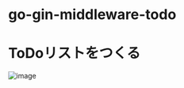 # go-gin-middleware-todo

# ToDoリストをつくる
![image](https://user-images.githubusercontent.com/55943803/131416904-8f3495fe-c1f1-4950-8dc8-3016eaaebc47.png)
